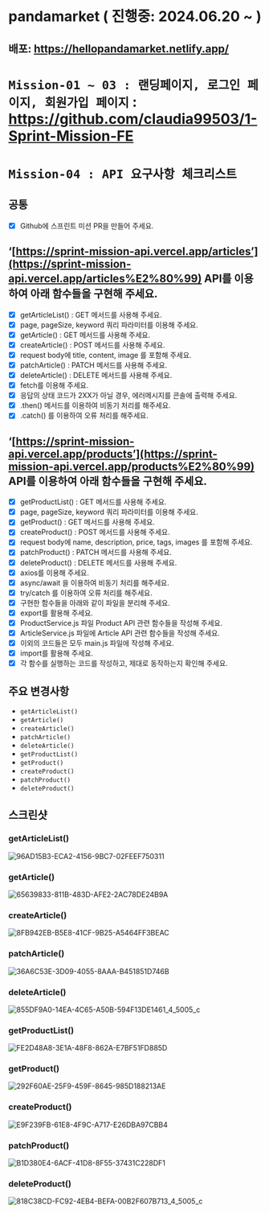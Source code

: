 # pandamarket ( 진행중: 2024.06.20 ~ )

## 배포: https://hellopandamarket.netlify.app/

# `Mission-01 ~ 03 : 랜딩페이지, 로그인 페이지, 회원가입 페이지` : https://github.com/claudia99503/1-Sprint-Mission-FE

# `Mission-04 : API 요구사항 체크리스트`

## 공통

- [X] Github에 스프린트 미션 PR을 만들어 주세요.
## ‘[https://sprint-mission-api.vercel.app/articles’](https://sprint-mission-api.vercel.app/articles%E2%80%99) API를 이용하여 아래 함수들을 구현해 주세요.

- [X] getArticleList() : GET 메서드를 사용해 주세요.
- [X] page, pageSize, keyword 쿼리 파라미터를 이용해 주세요.
- [X] getArticle() : GET 메서드를 사용해 주세요.
- [X] createArticle() : POST 메서드를 사용해 주세요.
- [X] request body에 title, content, image 를 포함해 주세요.
- [X] patchArticle() : PATCH 메서드를 사용해 주세요.
- [X] deleteArticle() : DELETE 메서드를 사용해 주세요.
- [X] fetch를 이용해 주세요.
- [X] 응답의 상태 코드가 2XX가 아닐 경우, 에러메시지를 콘솔에 출력해 주세요.
- [X] .then() 메서드를 이용하여 비동기 처리를 해주세요.
- [X] .catch() 를 이용하여 오류 처리를 해주세요.

##  ‘[https://sprint-mission-api.vercel.app/products’](https://sprint-mission-api.vercel.app/products%E2%80%99) API를 이용하여 아래 함수들을 구현해 주세요.
- [X] getProductList() : GET 메서드를 사용해 주세요.
- [X] page, pageSize, keyword 쿼리 파라미터를 이용해 주세요.
- [X] getProduct() : GET 메서드를 사용해 주세요.
- [X] createProduct() : POST 메서드를 사용해 주세요.
- [X] request body에 name, description, price, tags, images 를 포함해 주세요.
- [X] patchProduct() : PATCH 메서드를 사용해 주세요.
- [X] deleteProduct() : DELETE 메서드를 사용해 주세요.
- [X] axios를 이용해 주세요.
- [X] async/await 을 이용하여 비동기 처리를 해주세요.
- [X] try/catch 를 이용하여 오류 처리를 해주세요.
- [X] 구현한 함수들을 아래와 같이 파일을 분리해 주세요.
- [X] export를 활용해 주세요.
- [X] ProductService.js 파일 Product API 관련 함수들을 작성해 주세요.
- [X] ArticleService.js 파일에 Article API 관련 함수들을 작성해 주세요.
- [X] 이외의 코드들은 모두 main.js 파일에 작성해 주세요.
- [X] import를 활용해 주세요.
- [X] 각 함수를 실행하는 코드를 작성하고, 제대로 동작하는지 확인해 주세요.

## 주요 변경사항
- `getArticleList()`
- `getArticle()`
- `createArticle()`
- `patchArticle()`
- `deleteArticle()`
- `getProductList()`
- `getProduct()`
- `createProduct()`
- `patchProduct()`
- `deleteProduct()`

## 스크린샷
### getArticleList()
![96AD15B3-ECA2-4156-9BC7-02FEEF750311](https://github.com/user-attachments/assets/b9601880-0e74-40c7-aeb4-2743350f4045)

### getArticle()
![65639833-811B-483D-AFE2-2AC78DE24B9A](https://github.com/user-attachments/assets/8b15f241-0b95-45a4-b972-85aa78c90727)

### createArticle()
![8FB942EB-B5E8-41CF-9B25-A5464FF3BEAC](https://github.com/user-attachments/assets/9a9e63de-51a9-4379-b348-e437e861fed3)

### patchArticle()
![36A6C53E-3D09-4055-8AAA-B451851D746B](https://github.com/user-attachments/assets/f4564b2d-d1a1-4536-a09a-f21a14b5888e)

### deleteArticle()
![855DF9A0-14EA-4C65-A50B-594F13DE1461_4_5005_c](https://github.com/user-attachments/assets/520c4f45-d68a-4b27-a18f-1b19f60b6897)

### getProductList()
![FE2D48A8-3E1A-48F8-862A-E7BF51FD885D](https://github.com/user-attachments/assets/af6208e8-cdc8-4ccb-bf4d-d69d4ffef705)

### getProduct()
![292F60AE-25F9-459F-8645-985D188213AE](https://github.com/user-attachments/assets/90780137-58b5-4776-bce5-7d7f986b6dae)

### createProduct()
![E9F239FB-61E8-4F9C-A717-E26DBA97CBB4](https://github.com/user-attachments/assets/ac8e3263-9c40-451c-bb4d-dcb46ef9bb2c)

### patchProduct()
![B1D380E4-6ACF-41D8-8F55-37431C228DF1](https://github.com/user-attachments/assets/bc955104-4f8f-4e8b-9f69-3218def25f2a)

### deleteProduct()
![818C38CD-FC92-4EB4-BEFA-00B2F607B713_4_5005_c](https://github.com/user-attachments/assets/b20b138f-8dc7-46eb-a66d-f7b66a327816)
